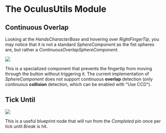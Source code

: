 # The OculusUtils Module

## Continuous Overlap

Looking at the *HandsCharacterBase* and hovering over *RightFingerTip*, you may notice that it is not a standard *SphereComponent* as the fist spheres are, but rather a *ContinuousOverlapSphereComponent*.

<img  src="./Media/continuousoverlapsphere.png" />

This is a specialized component that prevents the fingertip from moving through the button without triggering it. The current implementation of *SphereComponent* does not support continuous **overlap** detection (only continuous **collision** detection, which can be enabled with "Use CCD").

## Tick Until

<img src="./Media/tickuntil.png" />

This is a useful blueprint node that will run from the *Completed* pin once per tick until *Break* is hit.
